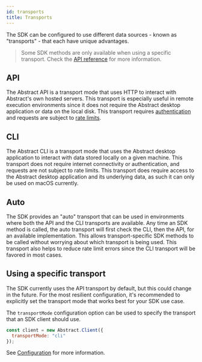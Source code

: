 ```yaml
---
id: transports
title: Transports
---
```


The SDK can be configured to use different data sources - known as "transports" - that each have unique advantages.

> Some SDK methods are only available when using a specific transport. Check the [API reference](/docs/abstract-api) for more information.

## API

The Abstract API is a transport mode that uses HTTP to interact with Abstract's own hosted servers. This transport is especially useful in remote execution environments since it does not require the Abstract desktop application or data on the local disk. This transport requires [authentication](/docs/authentication) and requests are subject to [rate limits](/docs/rate-limits).

## CLI

The Abstract CLI is a transport mode that uses the Abstract desktop application to interact with data stored locally on a given machine. This transport does not require internet connectivity or authentication, and requests are not subject to rate limits. This transport does require access to the Abstract desktop application and its underlying data, as such it can only be used on macOS currently.

## Auto

The SDK provides an "auto" transport that can be used in environments where both the API and the CLI transports are available. Any time an SDK method is called, the auto transport will first check the CLI, then the API, for an available implementation. This allows transport-specific SDK methods to be called without worrying about which transport is being used. This transport also helps to reduce rate limit errors since the CLI transport will be favored in most cases.

## Using a specific transport

The SDK currently uses the API transport by default, but this could change in the future. For the most resilient configuration, it's recommended to explicitly set the transport mode that works best for your SDK use case.

The `transportMode` configuration option can be used to specify the transport that an SDK client should use.

```js
const client = new Abstract.Client({
  transportMode: "cli"
});
```

See [Configuration](/docs/configuration) for more information.
